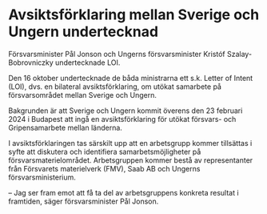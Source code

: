 # Avsiktsförklaring mellan Sverige och Ungern undertecknad

Försvarsminister Pål Jonson och Ungerns försvarsminister Kristóf Szalay\-Bobrovniczky undertecknade LOI.


Den 16 oktober undertecknade de båda ministrarna ett s.k. Letter of Intent (LOI), dvs. en bilateral avsiktsförklaring, om utökat samarbete på försvarsområdet mellan Sverige och Ungern.

Bakgrunden är att Sverige och Ungern kommit överens den 23 februari 2024 i Budapest att ingå en avsiktsförklaring för utökat försvars\- och Gripensamarbete mellan länderna.

I avsiktsförklaringen tas särskilt upp att en arbetsgrupp kommer tillsättas i syfte att diskutera och identifiera samarbetsmöjligheter på försvarsmaterielområdet. Arbetsgruppen kommer bestå av representanter från Försvarets materielverk (FMV), Saab AB och Ungerns försvarsministerium.

– Jag ser fram emot att få ta del av arbetsgruppens konkreta resultat i framtiden, säger försvarsminister Pål Jonson.
